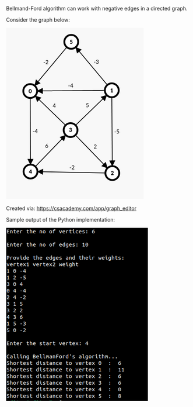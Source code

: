 Bellmand-Ford algorithm can work with negative edges in a directed graph. 

Consider the graph below:

![Screenshot](bellmanfordgraph.png)

Created via: https://csacademy.com/app/graph_editor

Sample output of the Python implementation:

![Screenshot](bellmanfordpy.png)
